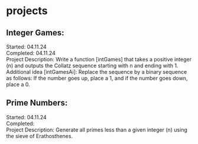 # projects

## Integer Games:
Started: 04.11.24 <br />
Completed: 04.11.24 <br />
Project Description: Write a function [intGames] that takes a positive integer (n) and outputs the Collatz sequence starting with n and ending with 1. <br />
Additional idea [intGamesAi]: Replace the sequence by a binary sequence as follows: If the number goes up, place a 1, and if the number goes down, place a 0. 

## Prime Numbers:
Started: 04.11.24 <br />
Completed: <br />
Project Description: Generate all primes less than a given integer (n) using the sieve of Erathosthenes. <br />
